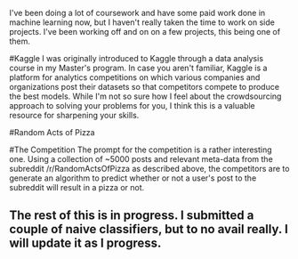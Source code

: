 <!--i---
layout: post
title:  "Exploring the Random Acts of Pizza"
date:   2015-01-16 22:34:37
categories: jekyll update
----->

I've been doing a lot of coursework and have some paid work done in machine learning now, but I haven't really taken the time to work on side projects. I've been working off and on on a few projects, this being one of them.

#Kaggle
I was originally introduced to Kaggle through a data analysis course in my Master's program. In case you aren't familiar, Kaggle is a platform for analytics competitions on which various companies and organizations post their datasets so that competitors compete to produce the best models. While I'm not so sure how I feel about the crowdsourcing approach to solving your problems for you, I think this is a valuable resource for sharpening your skills. 

#Random Acts of Pizza

#The Competition
The prompt for the competition is a rather interesting one. Using a collection of ~5000 posts and relevant meta-data from the subreddit /r/RandomActsOfPizza as described above, the competitors are to generate an algorithm to predict whether or not a user's post to the subreddit will result in a pizza or not. 

## The rest of this is in progress. I submitted a couple of naive classifiers, but to no avail really. I will update it as I progress.

